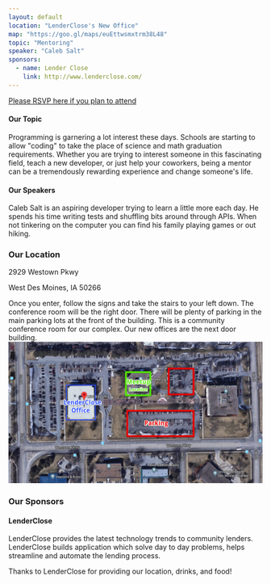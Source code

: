 ```yaml
---
layout: default
location: "LenderClose's New Office"
map: "https://goo.gl/maps/euEttwsmxtrm38L48"
topic: "Mentoring"
speaker: "Caleb Salt"
sponsors:
  - name: Lender Close
    link: http://www.lenderclose.com/
---
```


[Please RSVP here if you plan to attend](https://www.eventbrite.com/e/november-2019-meeting-tickets-79835519187)

#### Our Topic

Programming is garnering a lot interest these days.  Schools are starting to allow "coding" to take the place of science and math graduation requirements.  Whether you are trying to interest someone in this fascinating field, teach a new developer, or just help your coworkers, being a mentor can be a tremendously rewarding experience and change someone's life.

#### Our Speakers

Caleb Salt is an aspiring developer trying to learn a little more each day.  He spends his time writing tests and shuffling bits around through APIs.  When not tinkering on the computer you can find his family playing games or out hiking.

### Our Location

2929 Westown Pkwy

West Des Moines, IA 50266


Once you enter, follow the signs and take the stairs to your left down. The conference room will be the right door.
There will be plenty of parking in the main parking lots at the front of the building.
This is a community conference room for our complex. Our new offices are the next door building.
<img src="static/img/lenderclose_location.png" />

### Our Sponsors

#### LenderClose

LenderClose provides the latest technology trends to community lenders. LenderClose builds application which solve day to day problems, helps streamline and automate the lending process.


Thanks to LenderClose for providing our location, drinks, and food!
